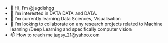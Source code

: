 - 👋 Hi, I’m @jagdishgg
- 👀 I’m interested in DATA DATA and DATA. 
- 🌱 I’m currently learning Data Sciences, Visualisation
- 💞️ I’m looking to collaborate on any research projects related to Machine learning /Deep Learning and specifically computer vision
- 📫 How to reach me jagsy_21@yahoo.com

<!---
jagdishgg/jagdishgg is a ✨ special ✨ repository because its `README.md` (this file) appears on your GitHub profile.
You can click the Preview link to take a look at your changes.
--->
